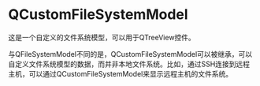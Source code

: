 # QCustomFileSystemModel

这是一个自定义的文件系统模型，可以用于QTreeView控件。

与QFileSystemModel不同的是，QCustomFileSystemModel可以被继承，可以自定义文件系统模型的数据，而并非本地文件系统。比如，通过SSH连接到远程主机，可以通过QCustomFileSystemModel来显示远程主机的文件系统。
